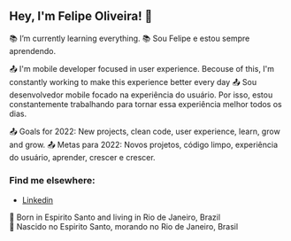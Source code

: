 ## Hey, I'm Felipe Oliveira! 👋

:books: I’m currently learning everything.
:books: Sou Felipe e estou sempre aprendendo.

:outbox_tray: I'm mobile developer focused in user experience. Becouse of this, I'm constantly working to make this experience better every day
:outbox_tray: Sou desenvolvedor mobile focado na experiência do usuário. Por isso, estou constantemente trabalhando para tornar essa experiência melhor todos os dias.

:outbox_tray: Goals for 2022: New projects, clean code, user experience, learn, grow and grow.
:outbox_tray: Metas para 2022: Novos projetos, código limpo, experiência do usuário, aprender, crescer e crescer.

### Find me elsewhere:
- <a href="https://www.linkedin.com/in/fdocs/" target="_blank">Linkedin</a> <img src="https://raw.githubusercontent.com/TheDudeThatCode/TheDudeThatCode/db8f1cbd38ac0ae2a08f36f961096dbd59a02393/Assets/Linkedin.svg" height="15" width="15"> 

:house_with_garden: Born in Espirito Santo and living in Rio de Janeiro, Brazil <br>
:house_with_garden: Nascido no Espirito Santo, morando no Rio de Janeiro, Brasil

